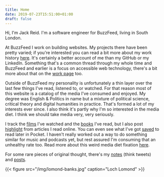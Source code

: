 ```yaml
---
title: Home
date: 2019-07-23T15:51:00+01:00
draft: false
---
```



Hi, I'm Jack Reid. I'm a software engineer for BuzzFeed, living in South London.

At BuzzFeed I work on building websites. My projects there have been pretty varied; if you're interested you can read a bit more about my work history [here](/work). It's certainly a better account of me than my GitHub or my LinkedIn. Something that's a common thread through my whole time and BuzzFeed and earlier is a focus on accessible web technology, there's a bit more about that on the [work page](/work) too.

Outside of BuzzFeed my personality is unfortunately a thin layer over the last few things I've read, listened to, or watched. For that reason most of this website is a catalog of the media I've consumed and enjoyed. My degree was English & Politics in name but a mixture of political science, critical theory and digital humanities in practice. That's formed a lot of my interests ever since. I also think it's partly why I'm so interested in the media diet. I think we should take media very, very seriously.

I track the [films](/films/watched) I've watched and the [books](/books/read) I've read, but I also post [highlight](/highlight) from articles I read online. You can even see what I've got [saved](/articles/saved) to read later in Pocket. I haven't really worked out a way to do something similar for music and podcasts yet, but rest assured I'm consuming that an unhealthy rate too. Read more about this weird media diet fixation [here](/media).

For some rare pieces of original thought, there's my [notes](/note) (think tweets) and [posts](/post).

{{< figure src="/img/lomond-banks.jpg" caption="Loch Lomond" >}}
